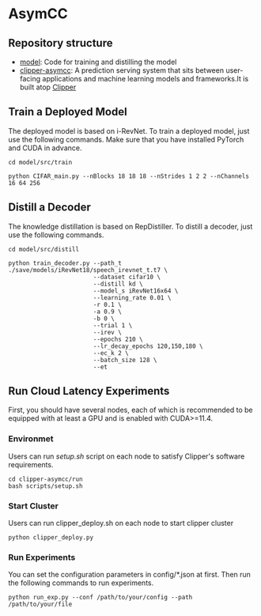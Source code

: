 # AsymCC

## Repository structure

* [model](model): Code for training and distilling the model
* [clipper-asymcc](clipper-asymcc): A prediction serving system that sits between user-facing applications and machine learning models and frameworks.It is built atop [Clipper](https://github.com/ucbrise/clipper)

## Train a Deployed Model

The deployed model is based on i-RevNet. To train a deployed model, just use the following commands. Make sure that you have installed PyTorch and CUDA in advance.

```shell
cd model/src/train

python CIFAR_main.py --nBlocks 18 18 18 --nStrides 1 2 2 --nChannels 16 64 256
```

## Distill a Decoder

The knowledge distillation is based on RepDistiller. To distill a decoder, just use the following commands. 

```shell
cd model/src/distill

python train_decoder.py --path_t ./save/models/iRevNet18/speech_irevnet_t.t7 \
                        --dataset cifar10 \
                        --distill kd \
                        --model_s iRevNet16x64 \
                        --learning_rate 0.01 \
                        -r 0.1 \
                        -a 0.9 \
                        -b 0 \
                        --trial 1 \
                        --irev \
                        --epochs 210 \
                        --lr_decay_epochs 120,150,180 \
                        --ec_k 2 \
                        --batch_size 128 \
                        --et
```

## Run Cloud Latency Experiments

First, you should have several nodes, each of which is recommended to be equipped with at least a GPU and is enabled with CUDA>=11.4. 

### Environmet

Users can run *setup.sh* script on each node to satisfy Clipper's software requirements.

```shell
cd clipper-asymcc/run
bash scripts/setup.sh
```

### Start Cluster

Users can run clipper_deploy.sh on each node to start clipper cluster

```shell
python clipper_deploy.py
```

### Run Experiments

You can set the configuration parameters in config/*.json at first. Then run the following commands to run experiments.

```shell
python run_exp.py --conf /path/to/your/config --path /path/to/your/file
```

